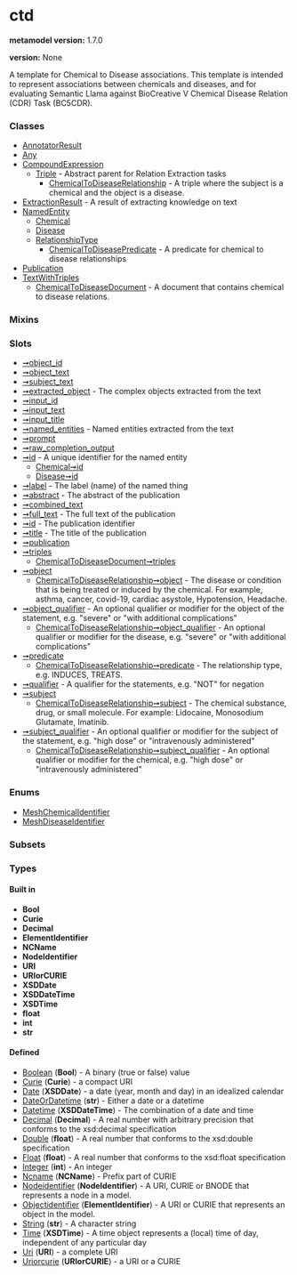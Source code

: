 
# ctd


**metamodel version:** 1.7.0

**version:** None


A template for Chemical to Disease associations.
This template is intended to represent associations between chemicals and diseases, and for evaluating Semantic Llama against BioCreative V Chemical Disease Relation (CDR) Task (BC5CDR).


### Classes

 * [AnnotatorResult](AnnotatorResult.md)
 * [Any](Any.md)
 * [CompoundExpression](CompoundExpression.md)
     * [Triple](Triple.md) - Abstract parent for Relation Extraction tasks
         * [ChemicalToDiseaseRelationship](ChemicalToDiseaseRelationship.md) - A triple where the subject is a chemical and the object is a disease.
 * [ExtractionResult](ExtractionResult.md) - A result of extracting knowledge on text
 * [NamedEntity](NamedEntity.md)
     * [Chemical](Chemical.md)
     * [Disease](Disease.md)
     * [RelationshipType](RelationshipType.md)
         * [ChemicalToDiseasePredicate](ChemicalToDiseasePredicate.md) - A predicate for chemical to disease relationships
 * [Publication](Publication.md)
 * [TextWithTriples](TextWithTriples.md)
     * [ChemicalToDiseaseDocument](ChemicalToDiseaseDocument.md) - A document that contains chemical to disease relations.

### Mixins


### Slots

 * [➞object_id](annotatorResult__object_id.md)
 * [➞object_text](annotatorResult__object_text.md)
 * [➞subject_text](annotatorResult__subject_text.md)
 * [➞extracted_object](extractionResult__extracted_object.md) - The complex objects extracted from the text
 * [➞input_id](extractionResult__input_id.md)
 * [➞input_text](extractionResult__input_text.md)
 * [➞input_title](extractionResult__input_title.md)
 * [➞named_entities](extractionResult__named_entities.md) - Named entities extracted from the text
 * [➞prompt](extractionResult__prompt.md)
 * [➞raw_completion_output](extractionResult__raw_completion_output.md)
 * [➞id](namedEntity__id.md) - A unique identifier for the named entity
     * [Chemical➞id](Chemical_id.md)
     * [Disease➞id](Disease_id.md)
 * [➞label](namedEntity__label.md) - The label (name) of the named thing
 * [➞abstract](publication__abstract.md) - The abstract of the publication
 * [➞combined_text](publication__combined_text.md)
 * [➞full_text](publication__full_text.md) - The full text of the publication
 * [➞id](publication__id.md) - The publication identifier
 * [➞title](publication__title.md) - The title of the publication
 * [➞publication](textWithTriples__publication.md)
 * [➞triples](textWithTriples__triples.md)
     * [ChemicalToDiseaseDocument➞triples](ChemicalToDiseaseDocument_triples.md)
 * [➞object](triple__object.md)
     * [ChemicalToDiseaseRelationship➞object](ChemicalToDiseaseRelationship_object.md) - The disease or condition that is being treated or induced by the chemical. For example, asthma, cancer, covid-19, cardiac asystole, Hypotension, Headache.
 * [➞object_qualifier](triple__object_qualifier.md) - An optional qualifier or modifier for the object of the statement, e.g. "severe" or "with additional complications"
     * [ChemicalToDiseaseRelationship➞object_qualifier](ChemicalToDiseaseRelationship_object_qualifier.md) - An optional qualifier or modifier for the disease, e.g. "severe" or "with additional complications"
 * [➞predicate](triple__predicate.md)
     * [ChemicalToDiseaseRelationship➞predicate](ChemicalToDiseaseRelationship_predicate.md) - The relationship type, e.g. INDUCES, TREATS.
 * [➞qualifier](triple__qualifier.md) - A qualifier for the statements, e.g. "NOT" for negation
 * [➞subject](triple__subject.md)
     * [ChemicalToDiseaseRelationship➞subject](ChemicalToDiseaseRelationship_subject.md) - The chemical substance, drug, or small molecule.  For example: Lidocaine, Monosodium Glutamate, Imatinib.
 * [➞subject_qualifier](triple__subject_qualifier.md) - An optional qualifier or modifier for the subject of the statement, e.g. "high dose" or "intravenously administered"
     * [ChemicalToDiseaseRelationship➞subject_qualifier](ChemicalToDiseaseRelationship_subject_qualifier.md) - An optional qualifier or modifier for the chemical, e.g. "high dose" or "intravenously administered"

### Enums

 * [MeshChemicalIdentifier](MeshChemicalIdentifier.md)
 * [MeshDiseaseIdentifier](MeshDiseaseIdentifier.md)

### Subsets


### Types


#### Built in

 * **Bool**
 * **Curie**
 * **Decimal**
 * **ElementIdentifier**
 * **NCName**
 * **NodeIdentifier**
 * **URI**
 * **URIorCURIE**
 * **XSDDate**
 * **XSDDateTime**
 * **XSDTime**
 * **float**
 * **int**
 * **str**

#### Defined

 * [Boolean](types/Boolean.md)  (**Bool**)  - A binary (true or false) value
 * [Curie](types/Curie.md)  (**Curie**)  - a compact URI
 * [Date](types/Date.md)  (**XSDDate**)  - a date (year, month and day) in an idealized calendar
 * [DateOrDatetime](types/DateOrDatetime.md)  (**str**)  - Either a date or a datetime
 * [Datetime](types/Datetime.md)  (**XSDDateTime**)  - The combination of a date and time
 * [Decimal](types/Decimal.md)  (**Decimal**)  - A real number with arbitrary precision that conforms to the xsd:decimal specification
 * [Double](types/Double.md)  (**float**)  - A real number that conforms to the xsd:double specification
 * [Float](types/Float.md)  (**float**)  - A real number that conforms to the xsd:float specification
 * [Integer](types/Integer.md)  (**int**)  - An integer
 * [Ncname](types/Ncname.md)  (**NCName**)  - Prefix part of CURIE
 * [Nodeidentifier](types/Nodeidentifier.md)  (**NodeIdentifier**)  - A URI, CURIE or BNODE that represents a node in a model.
 * [Objectidentifier](types/Objectidentifier.md)  (**ElementIdentifier**)  - A URI or CURIE that represents an object in the model.
 * [String](types/String.md)  (**str**)  - A character string
 * [Time](types/Time.md)  (**XSDTime**)  - A time object represents a (local) time of day, independent of any particular day
 * [Uri](types/Uri.md)  (**URI**)  - a complete URI
 * [Uriorcurie](types/Uriorcurie.md)  (**URIorCURIE**)  - a URI or a CURIE

